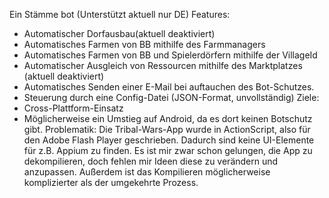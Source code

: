 Ein Stämme bot (Unterstützt aktuell nur DE)
Features:
  - Automatischer Dorfausbau(aktuell deaktiviert)
  - Automatisches Farmen von BB mithilfe des Farmmanagers
  - Automatisches Farmen von BB und Spielerdörfern mithilfe der VillageId
  - Automatischer Ausgleich von Ressourcen mithilfe des Marktplatzes (aktuell deaktiviert)
  - Automatisches Senden einer E-Mail bei auftauchen des Bot-Schutzes. 
  - Steuerung durch eine Config-Datei (JSON-Format, unvollständig)
Ziele:
  - Cross-Plattform-Einsatz
  - Möglicherweise ein Umstieg auf Android, da es dort keinen Botschutz gibt. 
    Problematik:
Die Tribal-Wars-App wurde in ActionScript, also für den Adobe Flash Player geschrieben. Dadurch sind keine UI-Elemente für z.B. Appium zu finden. Es ist mir zwar schon gelungen, die App zu dekompilieren, doch fehlen mir Ideen diese zu verändern und anzupassen. Außerdem ist das Kompilieren möglicherweise komplizierter als der umgekehrte Prozess. 
